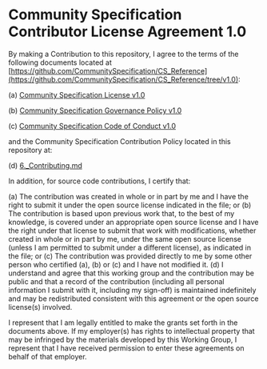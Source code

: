 # Community Specification Contributor License Agreement 1.0

By making a Contribution to this repository, I agree to the terms of the following documents located at [https://github.com/CommunitySpecification/CS_Reference](https://github.com/CommunitySpecification/CS_Reference/tree/v1.0):

(a) [Community Specification License v1.0](https://github.com/CommunitySpecification/CS_Reference/blob/v1.0/Community_Specification_License-v1.md)

(b) [Community Specification Governance Policy v1.0](https://github.com/CommunitySpecification/CS_Reference/blob/v1.0/Governance.md)

(c) [Community Specification Code of Conduct v1.0](https://github.com/CommunitySpecification/CS_Reference/blob/v1.0/Code_of_Conduct.md)

and the Community Specification Contribution Policy located in this repository at:

(d) [6._Contributing.md](./6._Contributing.md)


In addition, for source code contributions, I certify that:

(a) The contribution was created in whole or in part by me and I have the right to submit it under the open source license indicated in the file; or (b) The contribution is based upon previous work that, to the best  of my knowledge, is covered under an appropriate open source license and I have the right under that license to submit that work with modifications, whether created in whole or in part by me, under the same open source license (unless I am permitted to submit under a different license), as indicated in the file; or (c) The contribution was provided directly to me by some other person who certified (a), (b) or (c) and I have not modified it. (d) I understand and agree that this working group and the contribution may be public and that a record of the contribution (including all personal information I submit with it, including my sign-off) is maintained indefinitely and may be redistributed consistent with this agreement or the open source license(s) involved.

I represent that I am legally entitled to make the grants set forth in the documents above.  If my employer(s) has rights to intellectual property that may be infringed by the materials developed by this Working Group, I represent that I have received permission to enter these agreements on behalf of that employer.
